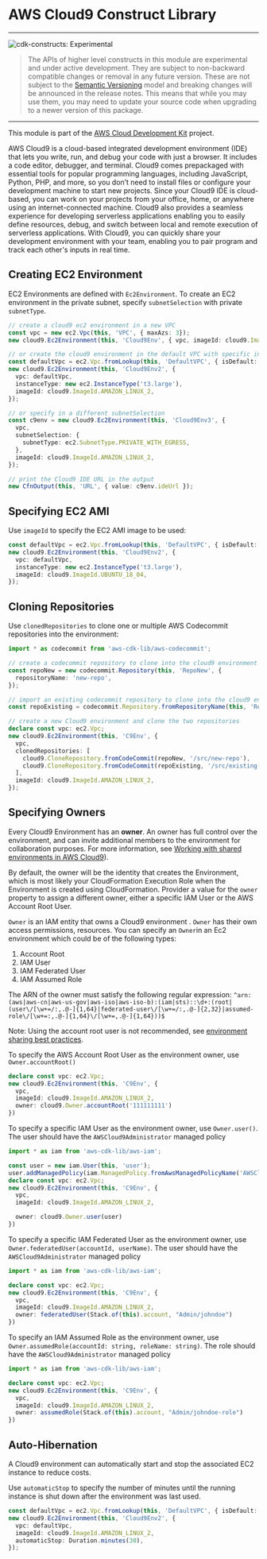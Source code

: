 # AWS Cloud9 Construct Library
<!--BEGIN STABILITY BANNER-->

---

![cdk-constructs: Experimental](https://img.shields.io/badge/cdk--constructs-experimental-important.svg?style=for-the-badge)

> The APIs of higher level constructs in this module are experimental and under active development.
> They are subject to non-backward compatible changes or removal in any future version. These are
> not subject to the [Semantic Versioning](https://semver.org/) model and breaking changes will be
> announced in the release notes. This means that while you may use them, you may need to update
> your source code when upgrading to a newer version of this package.

---

<!--END STABILITY BANNER-->

This module is part of the [AWS Cloud Development Kit](https://github.com/aws/aws-cdk) project.

AWS Cloud9 is a cloud-based integrated development environment (IDE) that lets you write, run, and debug your code with just a
browser. It includes a code editor, debugger, and terminal. Cloud9 comes prepackaged with essential tools for popular
programming languages, including JavaScript, Python, PHP, and more, so you don’t need to install files or configure your
development machine to start new projects. Since your Cloud9 IDE is cloud-based, you can work on your projects from your
office, home, or anywhere using an internet-connected machine. Cloud9 also provides a seamless experience for developing
serverless applications enabling you to easily define resources, debug, and switch between local and remote execution of
serverless applications. With Cloud9, you can quickly share your development environment with your team, enabling you to pair
program and track each other's inputs in real time.


## Creating EC2 Environment

EC2 Environments are defined with `Ec2Environment`. To create an EC2 environment in the private subnet, specify
`subnetSelection` with private `subnetType`.


```ts
// create a cloud9 ec2 environment in a new VPC
const vpc = new ec2.Vpc(this, 'VPC', { maxAzs: 3});
new cloud9.Ec2Environment(this, 'Cloud9Env', { vpc, imageId: cloud9.ImageId.AMAZON_LINUX_2, });

// or create the cloud9 environment in the default VPC with specific instanceType
const defaultVpc = ec2.Vpc.fromLookup(this, 'DefaultVPC', { isDefault: true });
new cloud9.Ec2Environment(this, 'Cloud9Env2', {
  vpc: defaultVpc,
  instanceType: new ec2.InstanceType('t3.large'),
  imageId: cloud9.ImageId.AMAZON_LINUX_2,
});

// or specify in a different subnetSelection
const c9env = new cloud9.Ec2Environment(this, 'Cloud9Env3', {
  vpc,
  subnetSelection: {
    subnetType: ec2.SubnetType.PRIVATE_WITH_EGRESS,
  },
  imageId: cloud9.ImageId.AMAZON_LINUX_2,
});

// print the Cloud9 IDE URL in the output
new CfnOutput(this, 'URL', { value: c9env.ideUrl });
```

## Specifying EC2 AMI

Use `imageId` to specify the EC2 AMI image to be used:

```ts
const defaultVpc = ec2.Vpc.fromLookup(this, 'DefaultVPC', { isDefault: true });
new cloud9.Ec2Environment(this, 'Cloud9Env2', {
  vpc: defaultVpc,
  instanceType: new ec2.InstanceType('t3.large'),
  imageId: cloud9.ImageId.UBUNTU_18_04,
});
```

## Cloning Repositories

Use `clonedRepositories` to clone one or multiple AWS Codecommit repositories into the environment:

```ts
import * as codecommit from 'aws-cdk-lib/aws-codecommit';

// create a codecommit repository to clone into the cloud9 environment
const repoNew = new codecommit.Repository(this, 'RepoNew', {
  repositoryName: 'new-repo',
});

// import an existing codecommit repository to clone into the cloud9 environment
const repoExisting = codecommit.Repository.fromRepositoryName(this, 'RepoExisting', 'existing-repo');

// create a new Cloud9 environment and clone the two repositories
declare const vpc: ec2.Vpc;
new cloud9.Ec2Environment(this, 'C9Env', {
  vpc,
  clonedRepositories: [
    cloud9.CloneRepository.fromCodeCommit(repoNew, '/src/new-repo'),
    cloud9.CloneRepository.fromCodeCommit(repoExisting, '/src/existing-repo'),
  ],
  imageId: cloud9.ImageId.AMAZON_LINUX_2,
});
```

## Specifying Owners

Every Cloud9 Environment has an **owner**. An owner has full control over the environment, and can invite additional members to the environment for collaboration purposes. For more information, see [Working with shared environments in AWS Cloud9](https://docs.aws.amazon.com/cloud9/latest/user-guide/share-environment.html)).

By default, the owner will be the identity that creates the Environment, which is most likely your CloudFormation Execution Role when the Environment is created using CloudFormation. Provider a value for the `owner` property to assign a different owner, either a specific IAM User or the AWS Account Root User.

`Owner` is an IAM entity that owns a Cloud9 environment . `Owner` has their own access permissions, resources. You can specify an `Owner`in an Ec2 environment which could be of the following types:

1. Account Root
2. IAM User
3. IAM Federated User
4. IAM Assumed Role

The ARN of the owner must satisfy the following regular expression: `^arn:(aws|aws-cn|aws-us-gov|aws-iso|aws-iso-b):(iam|sts)::\d+:(root|(user\/[\w+=/:,.@-]{1,64}|federated-user\/[\w+=/:,.@-]{2,32}|assumed-role\/[\w+=:,.@-]{1,64}\/[\w+=,.@-]{1,64}))$
`

Note: Using the account root user is not recommended, see [environment sharing best practices](https://docs.aws.amazon.com/cloud9/latest/user-guide/share-environment.html#share-environment-best-practices).

To specify the AWS Account Root User as the environment owner, use `Owner.accountRoot()`

```ts
declare const vpc: ec2.Vpc;
new cloud9.Ec2Environment(this, 'C9Env', {
  vpc,
  imageId: cloud9.ImageId.AMAZON_LINUX_2,
  owner: cloud9.Owner.accountRoot('111111111')
})
```

To specify a specific IAM User as the environment owner, use `Owner.user()`. The user should have the `AWSCloud9Administrator` managed policy

```ts
import * as iam from 'aws-cdk-lib/aws-iam';

const user = new iam.User(this, 'user');
user.addManagedPolicy(iam.ManagedPolicy.fromAwsManagedPolicyName('AWSCloud9Administrator'));
declare const vpc: ec2.Vpc;
new cloud9.Ec2Environment(this, 'C9Env', {
  vpc,
  imageId: cloud9.ImageId.AMAZON_LINUX_2,

  owner: cloud9.Owner.user(user)
})
```

To specify a specific IAM Federated User as the environment owner, use `Owner.federatedUser(accountId, userName)`. The user should have the `AWSCloud9Administrator` managed policy

```ts
import * as iam from 'aws-cdk-lib/aws-iam';

declare const vpc: ec2.Vpc;
new cloud9.Ec2Environment(this, 'C9Env', {
  vpc,
  imageId: cloud9.ImageId.AMAZON_LINUX_2,
  owner: federatedUser(Stack.of(this).account, "Admin/johndoe")
})
```

To specify an IAM Assumed Role as the environment owner, use `Owner.assumedRole(accountId: string, roleName: string)`. The role should have the `AWSCloud9Administrator` managed policy

```ts
import * as iam from 'aws-cdk-lib/aws-iam';

declare const vpc: ec2.Vpc;
new cloud9.Ec2Environment(this, 'C9Env', {
  vpc,
  imageId: cloud9.ImageId.AMAZON_LINUX_2,
  owner: assumedRole(Stack.of(this).account, "Admin/johndoe-role")
})
```

## Auto-Hibernation

A Cloud9 environment can automatically start and stop the associated EC2 instance to reduce costs.

Use `automaticStop` to specify the number of minutes until the running instance is shut down after the environment was last used.

```ts
const defaultVpc = ec2.Vpc.fromLookup(this, 'DefaultVPC', { isDefault: true });
new cloud9.Ec2Environment(this, 'Cloud9Env2', {
  vpc: defaultVpc,
  imageId: cloud9.ImageId.AMAZON_LINUX_2,
  automaticStop: Duration.minutes(30),
});

